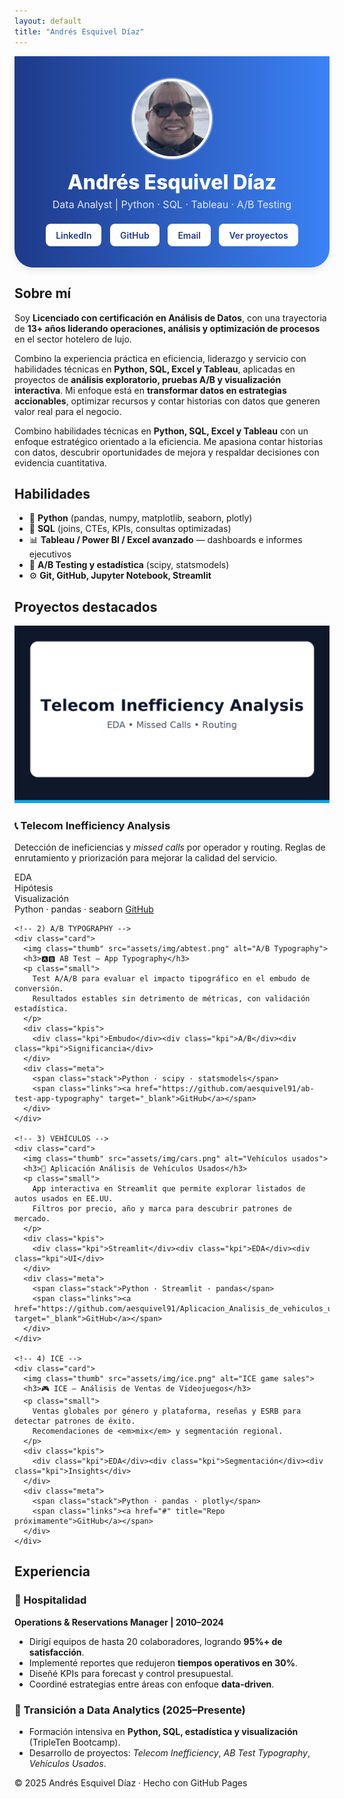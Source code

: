 ```yaml
---
layout: default
title: "Andrés Esquivel Díaz"
---
```


<style>
/* ====== Elimina el banner del theme Cayman ====== */
.page-header { display: none !important; }

/* ====== Banner personalizado azul neutro ====== */
.hero-banner {
  display: flex;
  flex-direction: column;
  align-items: center;
  text-align: center;
  background: linear-gradient(90deg, #1e3a8a 0%, #3b82f6 100%);
  color: white;
  padding: 2.5rem 1rem 1.8rem;
  border-radius: 0 0 30px 30px;
  box-shadow: 0 4px 12px rgba(0,0,0,0.1);
}

.hero-banner img {
  width: 120px;
  height: 120px;
  border-radius: 50%;
  object-fit: cover;
  margin-bottom: 1rem;
  box-shadow: 0 0 0 4px #fff, 0 0 0 6px rgba(255,255,255,0.3);
}

.hero-banner h1 {
  font-size: 2rem;
  font-weight: 800;
  margin: 0.4rem 0;
  color: #ffffff;
}

.hero-banner p {
  font-size: 1rem;
  color: #e2e8f0;
  margin: 0;
}

.hero-buttons {
  margin-top: 1rem;
}

.hero-buttons a {
  display: inline-block;
  padding: 0.6rem 1rem;
  margin: 0.3rem;
  border-radius: 8px;
  background: #ffffff;
  color: #1e3a8a;
  font-weight: 600;
  text-decoration: none;
  transition: background 0.2s ease, color 0.2s ease;
}

.hero-buttons a:hover {
  background: #dbeafe;
  color: #1e40af;
}
</style>

<!-- ====== HERO BANNER ====== -->
<div class="hero-banner">
  <img src="assets/img/andy.jpg" alt="Foto de Andrés Esquivel Díaz">
  <h1>Andrés Esquivel Díaz</h1>
  <p>Data Analyst | Python · SQL · Tableau · A/B Testing</p>
  <div class="hero-buttons">
    <a href="https://www.linkedin.com/in/andres-esquivel-diaz-08691337/" target="_blank">LinkedIn</a>
    <a href="https://github.com/aesquivel91" target="_blank">GitHub</a>
    <a href="mailto:a_esquivel_69@hotmail.com">Email</a>
    <a href="#projects">Ver proyectos</a>
  </div>
</div>


<!-- ======== SOBRE MÍ ======== -->
<div class="container">
  <h2>Sobre mí</h2>
  <p>
    Soy <strong>Licenciado con certificación en Análisis de Datos</strong>, con una trayectoria de <strong>13+ años liderando operaciones,          análisis y optimización de procesos</strong> en el sector hotelero de lujo.  
 <p>
    Combino la experiencia práctica en eficiencia, liderazgo y servicio con habilidades técnicas en <strong>Python, SQL, Excel y                    Tableau</strong>, aplicadas en proyectos de <strong>análisis exploratorio, pruebas A/B y visualización interactiva</strong>.  
    Mi enfoque está en <strong>transformar datos en estrategias accionables</strong>, optimizar recursos y contar historias con datos que           generen valor real para el negocio.
  </p>
  <p>
    Combino habilidades técnicas en <strong>Python, SQL, Excel y Tableau</strong> con un enfoque estratégico orientado a la eficiencia.
    Me apasiona contar historias con datos, descubrir oportunidades de mejora y respaldar decisiones con evidencia cuantitativa.
  </p>
</div>

<!-- ======== HABILIDADES ======== -->
<div class="container">
  <h2>Habilidades</h2>
  <ul>
    <li>🐍 <strong>Python</strong> (pandas, numpy, matplotlib, seaborn, plotly)</li>
    <li>💾 <strong>SQL</strong> (joins, CTEs, KPIs, consultas optimizadas)</li>
    <li>📊 <strong>Tableau / Power BI / Excel avanzado</strong> — dashboards e informes ejecutivos</li>
    <li>🧠 <strong>A/B Testing y estadística</strong> (scipy, statsmodels)</li>
    <li>⚙️ <strong>Git, GitHub, Jupyter Notebook, Streamlit</strong></li>
  </ul>
</div>

<!-- ======== PROYECTOS ======== -->
<div class="container">
  <h2 id="projects">Proyectos destacados</h2>

  <div class="grid">
    <!-- 1) TELECOM -->
    <div class="card">
      <img class="thumb" src="assets/img/telecom.png" alt="Telecom">
      <h3>📞 Telecom Inefficiency Analysis</h3>
      <p class="small">
        Detección de ineficiencias y <em>missed calls</em> por operador y routing.
        Reglas de enrutamiento y priorización para mejorar la calidad del servicio.
      </p>
      <div class="kpis">
        <div class="kpi">EDA</div><div class="kpi">Hipótesis</div><div class="kpi">Visualización</div>
      </div>
      <div class="meta">
        <span class="stack">Python · pandas · seaborn</span>
        <span class="links"><a href="https://github.com/aesquivel91/telecom-inefficiency-analysis" target="_blank">GitHub</a></span>
      </div>
    </div>

    <!-- 2) A/B TYPOGRAPHY -->
    <div class="card">
      <img class="thumb" src="assets/img/abtest.png" alt="A/B Typography">
      <h3>🅰️🅱️ AB Test — App Typography</h3>
      <p class="small">
        Test A/A/B para evaluar el impacto tipográfico en el embudo de conversión.
        Resultados estables sin detrimento de métricas, con validación estadística.
      </p>
      <div class="kpis">
        <div class="kpi">Embudo</div><div class="kpi">A/B</div><div class="kpi">Significancia</div>
      </div>
      <div class="meta">
        <span class="stack">Python · scipy · statsmodels</span>
        <span class="links"><a href="https://github.com/aesquivel91/ab-test-app-typography" target="_blank">GitHub</a></span>
      </div>
    </div>

    <!-- 3) VEHÍCULOS -->
    <div class="card">
      <img class="thumb" src="assets/img/cars.png" alt="Vehículos usados">
      <h3>🚗 Aplicación Análisis de Vehículos Usados</h3>
      <p class="small">
        App interactiva en Streamlit que permite explorar listados de autos usados en EE.UU.
        Filtros por precio, año y marca para descubrir patrones de mercado.
      </p>
      <div class="kpis">
        <div class="kpi">Streamlit</div><div class="kpi">EDA</div><div class="kpi">UI</div>
      </div>
      <div class="meta">
        <span class="stack">Python · Streamlit · pandas</span>
        <span class="links"><a href="https://github.com/aesquivel91/Aplicacion_Analisis_de_vehiculos_usados" target="_blank">GitHub</a></span>
      </div>
    </div>

    <!-- 4) ICE -->
    <div class="card">
      <img class="thumb" src="assets/img/ice.png" alt="ICE game sales">
      <h3>🎮 ICE — Análisis de Ventas de Videojuegos</h3>
      <p class="small">
        Ventas globales por género y plataforma, reseñas y ESRB para detectar patrones de éxito.
        Recomendaciones de <em>mix</em> y segmentación regional.
      </p>
      <div class="kpis">
        <div class="kpi">EDA</div><div class="kpi">Segmentación</div><div class="kpi">Insights</div>
      </div>
      <div class="meta">
        <span class="stack">Python · pandas · plotly</span>
        <span class="links"><a href="#" title="Repo próximamente">GitHub</a></span>
      </div>
    </div>
  </div>
</div>

<!-- ======== EXPERIENCIA ======== -->
<div class="container">
  <h2>Experiencia</h2>

  <h3>🏨 Hospitalidad</h3>
  <p><strong>Operations & Reservations Manager | 2010–2024</strong></p>
  <ul>
    <li>Dirigí equipos de hasta 20 colaboradores, logrando <strong>95%+ de satisfacción</strong>.</li>
    <li>Implementé reportes que redujeron <strong>tiempos operativos en 30%</strong>.</li>
    <li>Diseñé KPIs para forecast y control presupuestal.</li>
    <li>Coordiné estrategias entre áreas con enfoque <strong>data-driven</strong>.</li>
  </ul>

  <h3>🎯 Transición a Data Analytics (2025–Presente)</h3>
  <ul>
    <li>Formación intensiva en <strong>Python, SQL, estadística y visualización</strong> (TripleTen Bootcamp).</li>
    <li>Desarrollo de proyectos: <em>Telecom Inefficiency</em>, <em>AB Test Typography</em>, <em>Vehículos Usados</em>.</li>
  </ul>
</div>

<footer>© 2025 Andrés Esquivel Díaz · Hecho con GitHub Pages</footer>

